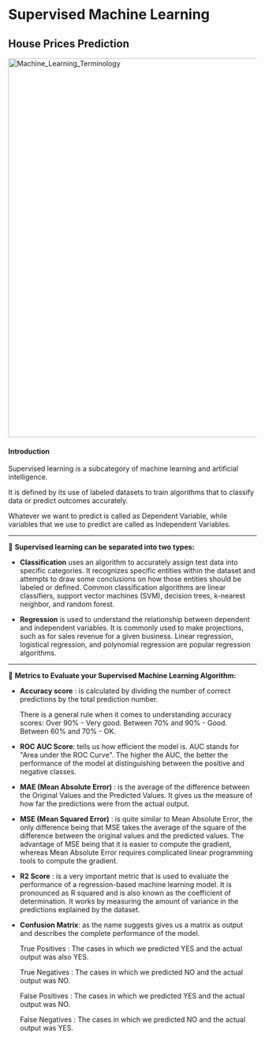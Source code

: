# Supervised Machine Learning
## House Prices Prediction

<img width="769" alt="Machine_Learning_Terminology" src="https://user-images.githubusercontent.com/90986708/225607491-9090aa23-fbad-4047-b01c-8c2adce48ae2.png">


#### Introduction

Supervised learning is a subcategory of machine learning and artificial intelligence.

It is defined by its use of labeled datasets to train algorithms that to classify data or predict outcomes accurately.

Whatever we want to predict is called as Dependent Variable, while variables that we use to predict are called as Independent Variables. 

____________

📌 **Supervised learning can be separated into two types:**

- **Classification** uses an algorithm to accurately assign test data into specific categories. It recognizes specific entities within the dataset and attempts to draw some conclusions on how those entities should be labeled or defined. Common classification algorithms are linear classifiers, support vector machines (SVM), decision trees, k-nearest neighbor, and random forest.

- **Regression** is used to understand the relationship between dependent and independent variables. It is commonly used to make projections, such as for sales revenue for a given business. Linear regression, logistical regression, and polynomial regression are popular regression algorithms.

____________

📌 **Metrics to Evaluate your Supervised Machine Learning Algorithm:**

- **Accuracy score** : is calculated by dividing the number of correct predictions by the total prediction number. 

     There is a general rule when it comes to understanding accuracy scores: Over 90% - Very good. Between 70% and 90% - Good. Between 60% and 70% - OK.

- **ROC AUC Score**: tells us how efficient the model is. AUC stands for "Area under the ROC Curve". The higher the AUC, the better the performance of the model at distinguishing between the positive and negative classes.

- **MAE (Mean Absolute Error)** : is the average of the difference between the Original Values and the Predicted Values. It gives us the measure of how far the predictions were from the actual output. 

- **MSE (Mean Squared Error)** : is quite similar to Mean Absolute Error, the only difference being that MSE takes the average of the square of the difference between the original values and the predicted values. The advantage of MSE being that it is easier to compute the gradient, whereas Mean Absolute Error requires complicated linear programming tools to compute the gradient.

- **R2 Score** : is a very important metric that is used to evaluate the performance of a regression-based machine learning model. It is pronounced as R squared and is also known as the coefficient of determination. It works by measuring the amount of variance in the predictions explained by the dataset.

- **Confusion Matrix**: as the name suggests gives us a matrix as output and describes the complete performance of the model.

     True Positives : The cases in which we predicted YES and the actual output was also YES.

     True Negatives : The cases in which we predicted NO and the actual output was NO.

     False Positives : The cases in which we predicted YES and the actual output was NO.

     False Negatives : The cases in which we predicted NO and the actual output was YES.


